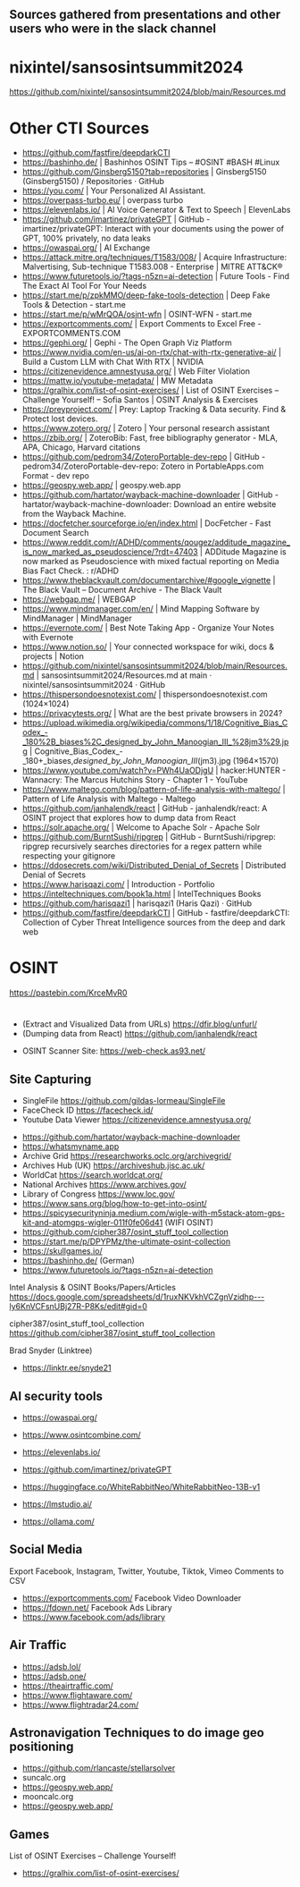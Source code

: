 ## Sources gathered from presentations and other users who were in the slack channel ##

# nixintel/sansosintsummit2024
https://github.com/nixintel/sansosintsummit2024/blob/main/Resources.md

# Other CTI Sources
- https://github.com/fastfire/deepdarkCTI
- https://bashinho.de/ | Bashinhos OSINT Tips – #OSINT #BASH #Linux
- https://github.com/Ginsberg5150?tab=repositories | Ginsberg5150 (Ginsberg5150) / Repositories · GitHub
- https://you.com/ | Your Personalized AI Assistant.
- https://overpass-turbo.eu/ | overpass turbo
- https://elevenlabs.io/ | AI Voice Generator & Text to Speech | ElevenLabs
- https://github.com/imartinez/privateGPT | GitHub - imartinez/privateGPT: Interact with your documents using the power of GPT, 100% privately, no data leaks
- https://owaspai.org/ | AI Exchange
- https://attack.mitre.org/techniques/T1583/008/ | Acquire Infrastructure: Malvertising, Sub-technique T1583.008 - Enterprise | MITRE ATT&CK®
- https://www.futuretools.io/?tags-n5zn=ai-detection | Future Tools - Find The Exact AI Tool For Your Needs
- https://start.me/p/zpkMMO/deep-fake-tools-detection | Deep Fake Tools & Detection - start.me
- https://start.me/p/wMrQOA/osint-wfn | OSINT-WFN - start.me
- https://exportcomments.com/ | Export Comments to Excel Free - EXPORTCOMMENTS.COM
- https://gephi.org/ | Gephi - The Open Graph Viz Platform
- https://www.nvidia.com/en-us/ai-on-rtx/chat-with-rtx-generative-ai/ | Build a Custom LLM with Chat With RTX | NVIDIA
- https://citizenevidence.amnestyusa.org/ | Web Filter Violation
- https://mattw.io/youtube-metadata/ | MW Metadata
- https://gralhix.com/list-of-osint-exercises/ | List of OSINT Exercises – Challenge Yourself! – Sofia Santos | OSINT Analysis & Exercises
- https://preyproject.com/ | Prey: Laptop Tracking & Data security. Find & Protect lost devices.
- https://www.zotero.org/ | Zotero | Your personal research assistant
- https://zbib.org/ | ZoteroBib: Fast, free bibliography generator - MLA, APA, Chicago, Harvard citations
- https://github.com/pedrom34/ZoteroPortable-dev-repo | GitHub - pedrom34/ZoteroPortable-dev-repo: Zotero in PortableApps.com Format - dev repo
- https://geospy.web.app/ | geospy.web.app
- https://github.com/hartator/wayback-machine-downloader | GitHub - hartator/wayback-machine-downloader: Download an entire website from the Wayback Machine.
- https://docfetcher.sourceforge.io/en/index.html | DocFetcher - Fast Document Search
- https://www.reddit.com/r/ADHD/comments/qougez/additude_magazine_is_now_marked_as_pseudoscience/?rdt=47403 | ADDitude Magazine is now marked as Pseudoscience with mixed factual reporting on Media Bias Fact Check. : r/ADHD
- https://www.theblackvault.com/documentarchive/#google_vignette | The Black Vault – Document Archive - The Black Vault
- https://webgap.me/ | WEBGAP
- https://www.mindmanager.com/en/ | Mind Mapping Software by MindManager | MindManager
- https://evernote.com/ | Best Note Taking App - Organize Your Notes with Evernote
- https://www.notion.so/ | Your connected workspace for wiki, docs & projects | Notion
- https://github.com/nixintel/sansosintsummit2024/blob/main/Resources.md | sansosintsummit2024/Resources.md at main · nixintel/sansosintsummit2024 · GitHub
- https://thispersondoesnotexist.com/ | thispersondoesnotexist.com (1024×1024)
- https://privacytests.org/ | What are the best private browsers in 2024?
- https://upload.wikimedia.org/wikipedia/commons/1/18/Cognitive_Bias_Codex_-_180%2B_biases%2C_designed_by_John_Manoogian_III_%28jm3%29.jpg | Cognitive_Bias_Codex_-_180+_biases,_designed_by_John_Manoogian_III_(jm3).jpg (1964×1570)
- https://www.youtube.com/watch?v=PWh4UaODjgU | hacker:HUNTER - Wannacry: The Marcus Hutchins Story - Chapter 1 - YouTube
- https://www.maltego.com/blog/pattern-of-life-analysis-with-maltego/ | Pattern of Life Analysis with Maltego - Maltego
- https://github.com/janhalendk/react | GitHub - janhalendk/react: A OSINT project that explores how to dump data from React
- https://solr.apache.org/ | Welcome to Apache Solr - Apache Solr
- https://github.com/BurntSushi/ripgrep | GitHub - BurntSushi/ripgrep: ripgrep recursively searches directories for a regex pattern while respecting your gitignore
- https://ddosecrets.com/wiki/Distributed_Denial_of_Secrets | Distributed Denial of Secrets
- https://www.harisqazi.com/ | Introduction - Portfolio
- https://inteltechniques.com/book1a.html | IntelTechniques Books
- https://github.com/harisqazi1 | harisqazi1 (Haris Qazi) · GitHub
- https://github.com/fastfire/deepdarkCTI | GitHub - fastfire/deepdarkCTI: Collection of Cyber Threat Intelligence sources from the deep and dark web

# OSINT
https://pastebin.com/KrceMvR0

# 
- (Extract and Visualized Data from URLs) https://dfir.blog/unfurl/
- (Dumping data from React) https://github.com/janhalendk/react



* OSINT Scanner Site:
https://web-check.as93.net/

## Site Capturing ##
* SingleFile
https://github.com/gildas-lormeau/SingleFile
* FaceCheck ID
https://facecheck.id/
* Youtube Data Viewer
https://citizenevidence.amnestyusa.org/

- https://github.com/hartator/wayback-machine-downloader
- https://whatsmyname.app
- Archive Grid https://researchworks.oclc.org/archivegrid/
- Archives Hub (UK) https://archiveshub.jisc.ac.uk/
- WorldCat https://search.worldcat.org/
- National Archives https://www.archives.gov/
- Library of Congress https://www.loc.gov/
- https://www.sans.org/blog/how-to-get-into-osint/
- https://spicysecurityninja.medium.com/wigle-with-m5stack-atom-gps-kit-and-atomgps-wigler-011f0fe06d41 (WIFI OSINT)
- https://github.com/cipher387/osint_stuff_tool_collection
- https://start.me/p/DPYPMz/the-ultimate-osint-collection
- https://skullgames.io/
- https://bashinho.de/ (German)
- https://www.futuretools.io/?tags-n5zn=ai-detection

  
Intel Analysis & OSINT Books/Papers/Articles
https://docs.google.com/spreadsheets/d/1ruxNKVkhVCZgnVzidhp---ly6KnVCFsnUBj27R-P8Ks/edit#gid=0

cipher387/osint_stuff_tool_collection
https://github.com/cipher387/osint_stuff_tool_collection

Brad Snyder (Linktree)
- https://linktr.ee/snyde21

## AI security tools ##
- https://owaspai.org/
- https://www.osintcombine.com/
- https://elevenlabs.io/
- https://github.com/imartinez/privateGPT
- https://huggingface.co/WhiteRabbitNeo/WhiteRabbitNeo-13B-v1

- https://lmstudio.ai/
- https://ollama.com/

## Social Media ##
Export Facebook, Instagram, Twitter, Youtube, Tiktok, Vimeo Comments to CSV
- https://exportcomments.com/
Facebook Video Downloader
- https://fdown.net/
Facebook Ads Library
- https://www.facebook.com/ads/library

## Air Traffic ##
- https://adsb.lol/
- https://adsb.one/
- https://theairtraffic.com/
- https://www.flightaware.com/
- https://www.flightradar24.com/

## Astronavigation Techniques to do image geo positioning ##
- https://github.com/rlancaste/stellarsolver
- suncalc.org
- https://geospy.web.app/
- mooncalc.org
- https://geospy.web.app/

## Games ##
 List of OSINT Exercises – Challenge Yourself!
- https://gralhix.com/list-of-osint-exercises/




